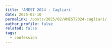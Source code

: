 ```yaml
---
title: 'AMEST 2024 - Cagliari'
date: 2025-02-10
permalink: /posts/2025/02/AMEST2024-cagliari/
author_profile: false
related: false
tags:
  - confession
---
```

